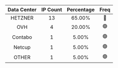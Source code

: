| Data Center | IP Count | Percentage | Freq |
|:------------:|:--------:|:-----------:|:-----:|
| HETZNER | 13 | 65.00% | 🔴 |
| OVH | 4 | 20.00% | 🟢 |
| Contabo | 1 | 5.00% | 🟢 |
| Netcup | 1 | 5.00% | 🟢 |
| OTHER | 1 | 5.00% | 🟢 |